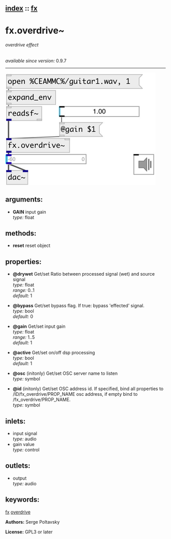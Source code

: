 [index](index.html) :: [fx](category_fx.html)
---

# fx.overdrive~

###### overdrive effect

*available since version:* 0.9.7

---




[![example](../examples/img/fx.overdrive~.jpg)](../examples/pd/fx.overdrive~.pd)



## arguments:

* **GAIN**
input gain<br>
_type:_ float<br>



## methods:

* **reset**
reset object<br>




## properties:

* **@drywet** 
Get/set Ratio between processed signal (wet) and source signal<br>
_type:_ float<br>
_range:_ 0..1<br>
_default:_ 1<br>

* **@bypass** 
Get/set bypass flag. If true: bypass &#39;effected&#39; signal.<br>
_type:_ bool<br>
_default:_ 0<br>

* **@gain** 
Get/set input gain<br>
_type:_ float<br>
_range:_ 1..5<br>
_default:_ 1<br>

* **@active** 
Get/set on/off dsp processing<br>
_type:_ bool<br>
_default:_ 1<br>

* **@osc** (initonly)
Get/set OSC server name to listen<br>
_type:_ symbol<br>

* **@id** (initonly)
Get/set OSC address id. If specified, bind all properties to /ID/fx_overdrive/PROP_NAME
osc address, if empty bind to /fx_overdrive/PROP_NAME.<br>
_type:_ symbol<br>



## inlets:

* input signal<br>
_type:_ audio
* gain value<br>
_type:_ control



## outlets:

* output<br>
_type:_ audio



## keywords:

[fx](keywords/fx.html)
[overdrive](keywords/overdrive.html)






**Authors:** Serge Poltavsky




**License:** GPL3 or later






